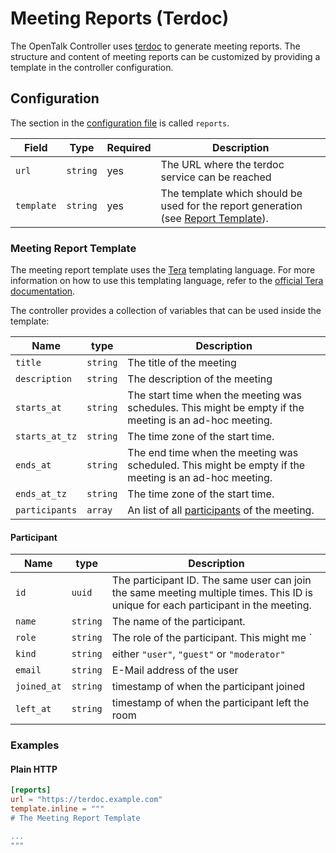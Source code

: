 # Meeting Reports (Terdoc)

The OpenTalk Controller uses [terdoc](https://gitlab.opencode.de/opentalk/terdoc)
to generate meeting reports. The structure and content of meeting reports can be
customized by providing a template in the controller configuration.

## Configuration

The section in the [configuration file](configuration.md) is called `reports`.

| Field      | Type     | Required | Description                                                                                                    |
| ---------- | -------- | -------- | -------------------------------------------------------------------------------------------------------------- |
| `url`      | `string` | yes      | The URL where the terdoc service can be reached                                                                |
| `template` | `string` | yes      | The template which should be used for the report generation (see [Report Template](#meeting-report-template)). |

### Meeting Report Template

The meeting report template uses the [Tera](https://keats.github.io/tera/docs/) templating language.
For more information on how to use this templating language, refer to the [official Tera documentation](https://keats.github.io/tera/docs/#introduction).

The controller provides a collection of variables that can be used inside the template:

| Name           | type     | Description                                                                                             |
| -------------- | -------- | ------------------------------------------------------------------------------------------------------- |
| `title`        | `string` | The title of the meeting                                                                                |
| `description`  | `string` | The description of the meeting                                                                          |
| `starts_at`    | `string` | The start time when the meeting was schedules. This might be empty if the meeting is an ad-hoc meeting. |
| `starts_at_tz` | `string` | The time zone of the start time.                                                                        |
| `ends_at`      | `string` | The end time when the meeting was scheduled. This might be empty if the meeting is an ad-hoc meeting.   |
| `ends_at_tz`   | `string` | The time zone of the start time.                                                                        |
| `participants` | `array`  | An list of all [participants](#participant) of the meeting.                                             |

#### Participant

| Name        | type     | Description                                                                                                                        |
| ----------- | -------- | ---------------------------------------------------------------------------------------------------------------------------------- |
| `id`        | `uuid`   | The participant ID. The same user can join the same meeting multiple times. This ID is unique for each participant in the meeting. |
| `name`      | `string` | The name of the participant.                                                                                                       |
| `role`      | `string` | The role of the participant. This might me `                                                                                       |
| `kind`      | `string` | either `"user"`, `"guest"` or `"moderator"`                                                                                        |
| `email`     | `string` | E-Mail address of the user                                                                                                         |
| `joined_at` | `string` | timestamp of when the participant joined                                                                                           |
| `left_at`   | `string` | timestamp of when the participant left the room                                                                                    |

### Examples

#### Plain HTTP

```toml
[reports]
url = "https://terdoc.example.com"
template.inline = """
# The Meeting Report Template

...
"""
```
